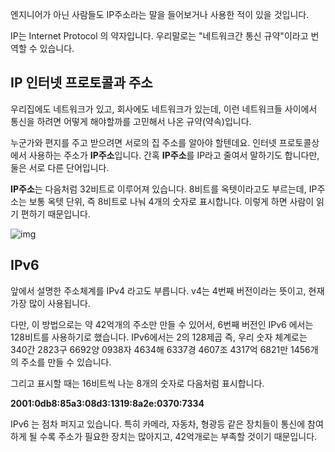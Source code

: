 엔지니어가 아닌 사람들도 IP주소라는 말을 들어보거나 사용한 적이 있을 것입니다. 

IP는 Internet Protocol 의 약자입니다. 우리말로는 "네트워크간 통신 규약"이라고 번역할 수 있습니다. 

## IP 인터넷 프로토콜과 주소

우리집에도 네트워크가 있고, 회사에도 네트워크가 있는데, 이런 네트워크들 사이에서 통신을 하려면 어떻게 해야할까를 고민해서 나온 규약(약속)입니다.

누군가와 편지를 주고 받으려면 서로의 집 주소를 알아야 할텐데요. 인터넷 프로토콜상에서 사용하는 주소가  **IP주소**입니다. 간혹 **IP주소**를 IP라고 줄여서 말하기도 합니다만, 둘은 서로 다른 단어입니다.

**IP주소**는 다음처럼 32비트로 이루어져 있습니다. 8비트를 옥텟이라고도 부르는데, IP주소는 보통 옥텟 단위, 즉 8비트로 나눠 4개의 숫자로 표시합니다. 이렇게 하면 사람이 읽기 편하기 때문입니다.

![img](https://upload.wikimedia.org/wikipedia/commons/thumb/7/74/Ipv4_address.svg/2560px-Ipv4_address.svg.png)

## IPv6

앞에서 설명한 주소체계를 IPv4 라고도 부릅니다. v4는 4번째 버전이라는 뜻이고, 현재 가장 많이 사용됩니다. 

다만, 이 방법으로는 약 42억개의 주소만 만들 수 있어서, 6번째 버전인 IPv6 에서는 128비트를 사용하기로 했습니다. IPv6에서는 2의 128제곱 즉, 우리 숫자 체계로는 340간 2823구 6692양 0938자 4634해 6337경 4607조 4317억 6821만 1456개의 주소를 만들 수 있습니다. 

그리고 표시할 때는 16비트씩 나눈 8개의 숫자로 다음처럼 표시합니다.

**2001:0db8:85a3:08d3:1319:8a2e:0370:7334**

IPv6 는 점차 퍼지고 있습니다. 특히 카메라, 자동차, 형광등 같은 장치들이 통신에 참여하게 될 수록 주소가 필요한 장치는 많아지고,  42억개로는 부족할 것이기 때문입니다.